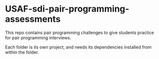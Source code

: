 # USAF-sdi-pair-programming-assessments

This repo contains pair programming challenges to give students practice for pair programming interviews.

Each folder is its own project, and needs its dependencies installed from within the folder.
